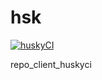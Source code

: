 # hsk
[![huskyCI](https://github.com/matholiveira91/hsk/actions/workflows/main.yml/badge.svg)](https://github.com/matholiveira91/hsk/actions/workflows/main.yml)

repo_client_huskyci
